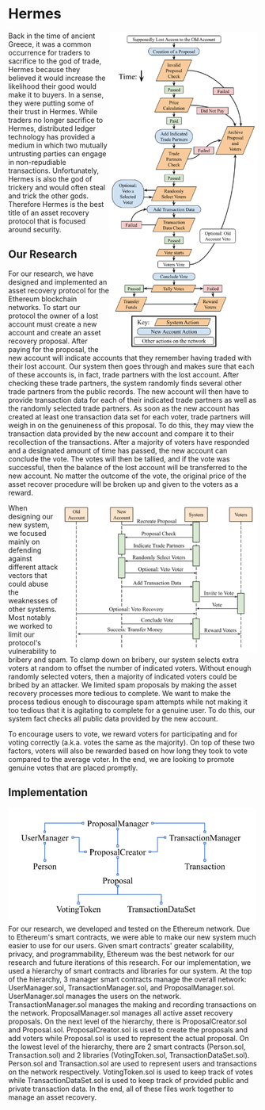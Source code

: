 # Hermes

<img align="right" src=/Images/New_System_Flowchart.png width="300">

Back in the time of ancient Greece, it was a common occurrence for traders to sacrifice to the god of trade, Hermes because they believed it would increase the likelihood their good would make it to buyers. In a sense, they were putting some of their trust in Hermes. While traders no longer sacrifice to Hermes, distributed ledger technology has provided a medium in which two mutually untrusting parties can engage in non-repudiable transactions. Unfortunately, Hermes is also the god of trickery and would often steal and trick the other gods. Therefore Hermes is the best title of an asset recovery protocol that is focused around security.

## Our Research

For our research, we have designed and implemented an asset recovery protocol for the Ethereum blockchain networks. To start our protocol the owner of a lost account must create a new account and create an asset recovery proposal. After paying for the proposal, the new account will indicate accounts that they remember having traded with their lost account. Our system then goes through and makes sure that each of these accounts is, in fact, trade partners with the lost account. After checking these trade partners, the system randomly finds several other trade partners from the public records. The new account will then have to provide transaction data for each of their indicated trade partners as well as the randomly selected trade partners. As soon as the new account has created at least one transaction data set for each voter, trade partners will weigh in on the genuineness of this proposal. To do this, they may view the transaction data provided by the new account and compare it to their recollection of the transactions. After a majority of voters have responded and a designated amount of time has passed, the new account can conclude the vote. The votes will then be tallied, and if the vote was successful, then the balance of the lost account will be transferred to the new account. No matter the outcome of the vote, the original price of the asset recover procedure will be broken up and given to the voters as a reward. 

<img align="right" src=/Images/Sequence_Diagram.png width="400">


When designing our new system, we focused mainly on defending against different attack vectors that could abuse the weaknesses of other systems. Most notably we worked to limit our protocol's vulnerability to bribery and spam. To clamp down on bribery, our system selects extra voters at random to offset the number of indicated voters. Without enough randomly selected voters, then a majority of indicated voters could be bribed by an attacker. We limited spam proposals by making the asset recovery processes more tedious to complete. We want to make the process tedious enough to discourage spam attempts while not making it too tedious that it is agitating to complete for a genuine user. To do this, our system fact checks all public data provided by the new account.

To encourage users to vote, we reward voters for participating and for voting correctly (a.k.a. votes the same as the majority). On top of these two factors, voters will also be rewarded based on how long they took to vote compared to the average voter. In the end, we are looking to promote genuine votes that are placed promptly.


## Implementation

<img align="left" src=/Images/Contract_Flowchart.png width="500">

For our research, we developed and tested on the Ethereum network. Due to Ethereum's smart contracts, we were able to make our new system much easier to use for our users. Given smart contracts' greater scalability, privacy, and programmability, Ethereum was the best network for our research and future iterations of this research. For our implementation, we used a hierarchy of smart contracts and libraries for our system. At the top of the hierarchy, 3 manager smart contracts manage the overall network: UserManager.sol, TransactionManager.sol, and ProposalManager.sol. UserManager.sol manages the users on the network. TransactionManager.sol manages the making and recording transactions on the network. ProposalManager.sol manages all active asset recovery proposals. On the next level of the hierarchy, there is ProposalCreator.sol and Proposal.sol. ProposalCreator.sol is used to create the proposals and add voters while Proposal.sol is used to represent the actual proposal. On the lowest level of the hierarchy, there are 2 smart contracts (Person.sol, Transaction.sol) and 2 libraries (VotingToken.sol, TransactionDataSet.sol). Person.sol and Transaction.sol are used to represent users and transactions on the network respectively. VotingToken.sol is used to keep track of votes while TransactionDataSet.sol is used to keep track of provided public and private transaction data. In the end, all of these files work together to manage an asset recovery.
